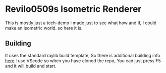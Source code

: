 # Revilo0509s Isometric Renderer

This is mostly just a tech-demo I made just to see what how and if, I could make an isometric world. so here it is.

## Building
It uses the standard raylib build template, So there is additional building info [here](https://github.com/raysan5/raylib)
I use VScode so when you have cloned the repo, You can just press F5 and it will build and start.
